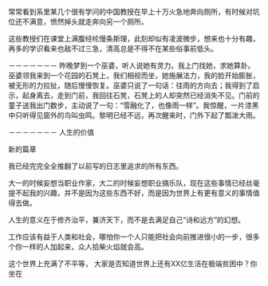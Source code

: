 
常常看到系里某几个很有学问的中国教授在早上十万火急地奔向厕所，有时候对坑位还不满意，愤然掉头就走奔向另一个厕所。

这些教授们在课堂上满腹经纶慢条斯理，此刻却似有凌波微步，想来也十分有趣，再多的学识看来也敌不过三急，清高总是不得不在某些俗事前低头。

－－－－－－－
昨晚梦到一个巫婆，听人说她有灵力。我上门找她，求她算卦。巫婆领我来到一个花园的石凳上，我们相视而坐，她施展法力，我的脸开始膨胀，被无形的力拉扯，随后慢慢恢复。巫婆只说了一句话：往雨的方向去；我得到了启示，起身离去，走到门前，我回往石凳，石凳上的人却突然已经消失不见。门前的童子送我出门数步，主动说了一句：“雪融化了，也像雨一样”。我惊醒，一片漆黑中只听得见窗外的鸟叫虫鸣。黎明已经不远，再次醒来时，门外下起了瓢泼大雨。

－－－－－－－
人生的价值

新的篇章

我已经完完全全推翻了以前写的日志里追求的所有东西。

大一的时候妄想当职业作家，大二的时候妄想职业搞乐队，现在这些事情已经丝毫提不起我的兴趣，并不是因为这些东西不好，而是因为世界上有更有意义的事情值得去做。

人生的意义在于修齐治平，兼济天下，而不是去满足自己“诗和远方”的幻想。

工作应该有益于人类和社会，哪怕你一个人只能把社会向前推进很小的一步，很多个你一样的人加起来，众人拾柴火焰就会高。

这个世界上充满了不平等，
大家是否知道世界上还有XX亿生活在极端贫困中？你坐在
